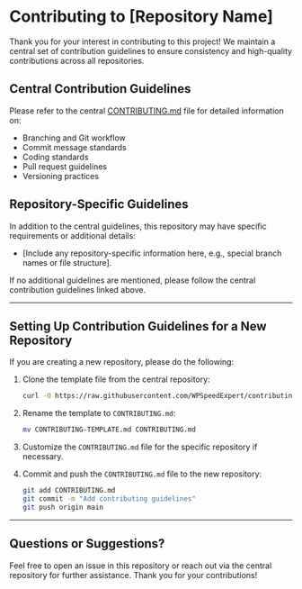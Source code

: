 # Contributing to [Repository Name]

Thank you for your interest in contributing to this project! We maintain a central set of contribution guidelines to ensure consistency and high-quality contributions across all repositories.

## Central Contribution Guidelines

Please refer to the central [CONTRIBUTING.md](https://github.com/WPSpeedExpert/contributing/blob/main/CONTRIBUTING.md) file for detailed information on:
- Branching and Git workflow
- Commit message standards
- Coding standards
- Pull request guidelines
- Versioning practices

## Repository-Specific Guidelines

In addition to the central guidelines, this repository may have specific requirements or additional details:
- [Include any repository-specific information here, e.g., special branch names or file structure].

If no additional guidelines are mentioned, please follow the central contribution guidelines linked above.

---

## Setting Up Contribution Guidelines for a New Repository

If you are creating a new repository, please do the following:

1. Clone the template file from the central repository:
   ```bash
   curl -O https://raw.githubusercontent.com/WPSpeedExpert/contributing/main/CONTRIBUTING-TEMPLATE.md
   ```

2. Rename the template to `CONTRIBUTING.md`:
   ```bash
   mv CONTRIBUTING-TEMPLATE.md CONTRIBUTING.md
   ```

3. Customize the `CONTRIBUTING.md` file for the specific repository if necessary.

4. Commit and push the `CONTRIBUTING.md` file to the new repository:
   ```bash
   git add CONTRIBUTING.md
   git commit -m "Add contributing guidelines"
   git push origin main
   ```

---

## Questions or Suggestions?

Feel free to open an issue in this repository or reach out via the central repository for further assistance. Thank you for your contributions!
